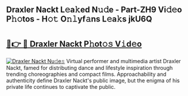 ## Draxler Nackt L𝚎a𝚔ed N𝚞𝚍e - Part-ZH9 Vi𝚍𝚎o P𝚑𝚘tos - H𝚘𝚝 O𝚗𝚕yf𝚊ns L𝚎a𝚔s jkU6Q

# <h2><a href="http://kf5vwuw.oniu.top/?m=Draxler+Nackt">🔗👉 🔴 Draxler Nackt P𝚑ot𝚘𝚜 V𝚒d𝚎o</a></h2>

[![Draxler Nackt Nu𝚍e𝚜](https://i.imgur.com/0qMVB7G.gif)](http://kf5vwuw.oniu.top/?m=Draxler+Nackt)
Virtual performer and multimedia artist Draxler Nackt, famed for distributing dance and lifestyle inspiration through trending choreographies and compact films. Approachability and authenticity define Draxler Nackt's public image, but the enigma of his private life continues to captivate the public.  
